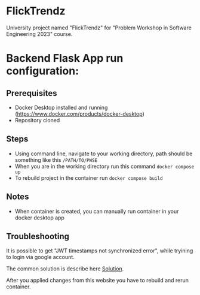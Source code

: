 # FlickTrendz
University project named "FlickTrendz" for "Problem Workshop in Software Engineering 2023" course.

# Backend Flask App run configuration:

## Prerequisites
* Docker Desktop installed and running (https://www.docker.com/products/docker-desktop)
* Repository cloned

## Steps
* Using command line, navigate to your working directory, path should be something like this `/PATH/TO/PWSE`
* When you are in the working directory run this command `docker compose up`
* To rebuild project in the container run `docker compose build`

## Notes
* When container is created, you can manually run container in your docker desktop app

## Troubleshooting
It is possible to get "JWT timestamps not synchronized error", while tryining to login via google account.

The common solution is describe here [Solution](https://www.autodesk.com/support/technical/article/caas/sfdcarticles/sfdcarticles/Clock-Error-Check-that-your-system-clock-is-set-to-the-current-date-and-time-before-you-try-again.html?fbclid=IwAR1xKyYrBlBe-0zp7833-fxlUH447OhL5ehq4YcIQhp3dXcXCj_vLYY_bs8).

After you applied changes from this website you have to rebuild and rerun container.
